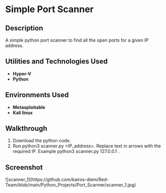 <h1>Simple Port Scanner</h1>


<h2>Description</h2>
A simple python port scanner to find all the open ports for a given IP address.
<br />


<h2>Utilities and Technologies Used</h2>

- <b>Hyper-V</b>
- <b> Python </b>


<h2>Environments Used </h2>

- <b>Metasploitable</b>
- <b>Kali linux</b>

<h2> Walkthrough </h2>

1. Download the python code.
2. Run python3 scanner.py <IP_address>. Replace text in arrows with the required IP. Example python3 scanner.py 127.0.0.1 .

<h2> Screenshot </h2>
![scanner_1](https://github.com/kairos-diem/Red-Team/blob/main/Python_Projects/Port_Scanner/scanner_1.jpg)

